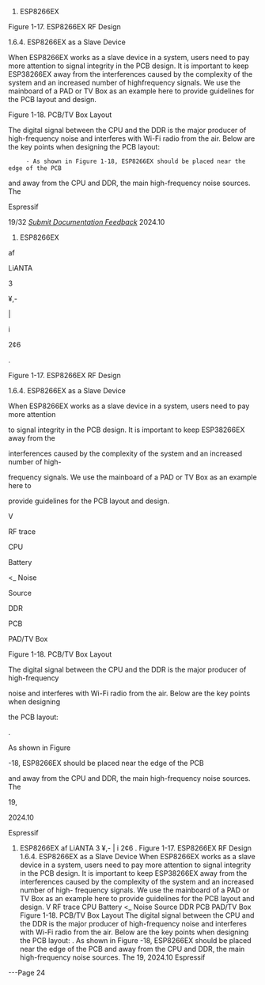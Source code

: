 1. ESP8266EX

Figure 1-17. ESP8266EX RF Design

1.6.4. ESP8266EX as a Slave Device

When ESP8266EX works as a slave device in a system, users need to pay more attention
to signal integrity in the PCB design. It is important to keep ESP38266EX away from the
interferences caused by the complexity of the system and an increased number of highfrequency signals. We use the mainboard of a PAD or TV Box as an example here to
provide guidelines for the PCB layout and design.

Figure 1-18. PCB/TV Box Layout

The digital signal between the CPU and the DDR is the major producer of high-frequency
noise and interferes with Wi-Fi radio from the air. Below are the key points when designing
the PCB layout:

         - As shown in Figure 1-18, ESP8266EX should be placed near the edge of the PCB
and away from the CPU and DDR, the main high-frequency noise sources. The


Espressif


19/32
*[Submit Documentation Feedback](https://www.espressif.com/en/company/documents/documentation_feedback?docId=2667&sections=&version=2.8)* 2024.10



1. ESP8266EX

af

LiANTA

3

¥,-

|

i

2¢6

.

Figure 1-17. ESP8266EX RF Design

1.6.4. ESP8266EX as a Slave Device

When ESP8266EX works as a slave device in a system, users need to pay more attention

to signal integrity in the PCB design. It is important to keep ESP38266EX away from the

interferences caused by the complexity of the system and an increased number of high-

frequency signals. We use the mainboard of a PAD or TV Box as an example here to

provide guidelines for the PCB layout and design.

V

RF trace

CPU

Battery

<_ Noise

Source

DDR

PCB

PAD/TV Box

Figure 1-18. PCB/TV Box Layout

The digital signal between the CPU and the DDR is the major producer of high-frequency

noise and interferes with Wi-Fi radio from the air. Below are the key points when designing

the PCB layout:

.

As shown in Figure

-18, ESP8266EX should be placed near the edge of the PCB

and away from the CPU and DDR, the main high-frequency noise sources. The

19,

2024.10

Espressif

1. ESP8266EX
af LiANTA
3
¥,-
| i
2¢6 .
Figure 1-17. ESP8266EX RF Design
1.6.4. ESP8266EX as a Slave Device
When ESP8266EX works as a slave device in a system, users need to pay more attention
to signal integrity in the PCB design. It is important to keep ESP38266EX away from the
interferences caused by the complexity of the system and an increased number of high-
frequency signals. We use the mainboard of a PAD or TV Box as an example here to
provide guidelines for the PCB layout and design.
V
RF trace
CPU Battery
<_ Noise
Source
DDR
PCB
PAD/TV Box
Figure 1-18. PCB/TV Box Layout
The digital signal between the CPU and the DDR is the major producer of high-frequency
noise and interferes with Wi-Fi radio from the air. Below are the key points when designing
the PCB layout:
. As shown in Figure -18, ESP8266EX should be placed near the edge of the PCB
and away from the CPU and DDR, the main high-frequency noise sources. The
19,
2024.10 Espressif


---Page 24 

